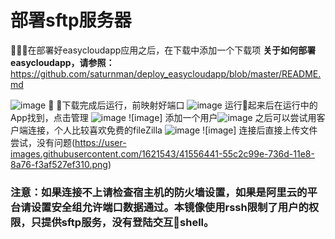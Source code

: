 # 部署sftp服务器
在部署好easycloudapp应用之后，在下载中添加一个下载项
**关于如何部署easycloudapp，请参照：**
https://github.com/saturnman/deploy_easycloudapp/blob/master/README.md

![image](https://user-images.githubusercontent.com/1621543/41556114-591f8056-736c-11e8-823c-b6a5de253831.png)

下载完成后运行，前映射好端口
![image](https://user-images.githubusercontent.com/1621543/41556142-7453325a-736c-11e8-93d3-576acf5f0216.png)
运行起来后在运行中的App找到，点击管理
![image](https://user-images.githubusercontent.com/1621543/41556169-83409316-736c-11e8-8234-14e5388e85b0.png)
![image]
添加一个用户![image](https://user-images.githubusercontent.com/1621543/41556313-f954b19a-736c-11e8-8569-12fe155c7938.png)
之后可以尝试用客户端连接，个人比较喜欢免费的fileZilla
![image](https://user-images.githubusercontent.com/1621543/41556395-39ee7e16-736d-11e8-9480-b8f13f3c5c9e.png)
![image]
连接后直接上传文件尝试，没有问题(https://user-images.githubusercontent.com/1621543/41556441-55c2c99e-736d-11e8-8a76-f3af527ef310.png)
### 注意：如果连接不上请检查宿主机的防火墙设置，如果是阿里云的平台请设置安全组允许端口数据通过。本镜像使用rssh限制了用户的权限，只提供sftp服务，没有登陆交互shell。